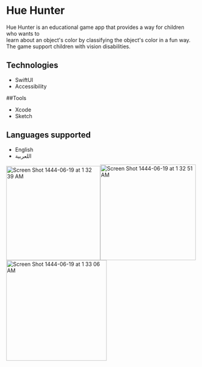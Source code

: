 # Hue Hunter

Hue Hunter is an educational game app that provides a way for children who wants to </br>
learn about an object's color by classifying the object's color in a fun way.
</br>The game support children with vision disabilities.

## Technologies
- SwiftUI </br>
- Accessibility </br>

##Tools
- Xcode </br>
- Sketch </br>

## Languages supported
- English </br>
- اللعربية </br>


<img width="250" alt="Screen Shot 1444-06-19 at 1 32 39 AM" src="https://user-images.githubusercontent.com/90142160/211932350-c8d75b3c-38dc-4e1d-b00a-8dc373684eb2.png"><img width="254" alt="Screen Shot 1444-06-19 at 1 32 51 AM" src="https://user-images.githubusercontent.com/90142160/211932478-034d87e8-3a1a-40e3-b4d7-f477a7070649.png"><img width="267" alt="Screen Shot 1444-06-19 at 1 33 06 AM" src="https://user-images.githubusercontent.com/90142160/211932580-b66ecdb8-d7f3-44df-af60-90b6aa3c2ecf.png">

